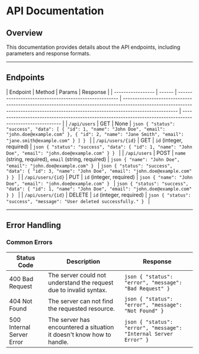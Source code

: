 # API Documentation

## Overview

This documentation provides details about the API endpoints, including parameters and response formats.

---

## Endpoints

| Endpoint          | Method | Params                                                | Response                                                                                                                                                                            |
| ----------------- | ------ | ----------------------------------------------------- | ----------------------------------------------------------------------------------------------------------------------------------------------------------------------------------- | --------------------------------------------------------------------------------------------------------- |
| `/api/users`      | GET    | None                                                  | `json { "status": "success", "data": [ { "id": 1, "name": "John Doe", "email": "john.doe@example.com" }, { "id": 2, "name": "Jane Smith", "email": "jane.smith@example.com" } ] } ` |
| `/api/users/{id}` | GET    | `id` (integer, required)                              | `json { "status": "success", "data": { "id": 1, "name": "John Doe", "email": "john.doe@example.com" } } `                                                                           |
| `/api/users`      | POST   | `name` (string, required), `email` (string, required) | `json { "name": "John Doe", "email": "john.doe@example.com" } `                                                                                                                     | `json { "status": "success", "data": { "id": 3, "name": "John Doe", "email": "john.doe@example.com" } } ` |
| `/api/users/{id}` | PUT    | `id` (integer, required)                              | `json { "name": "John Doe", "email": "john.doe@example.com" } `                                                                                                                     | `json { "status": "success", "data": { "id": 1, "name": "John Doe", "email": "john.doe@example.com" } } ` |
| `/api/users/{id}` | DELETE | `id` (integer, required)                              | `json { "status": "success", "message": "User deleted successfully." } `                                                                                                            |

---

## Error Handling

### Common Errors

| Status Code               | Description                                                           | Response                                                          |
| ------------------------- | --------------------------------------------------------------------- | ----------------------------------------------------------------- |
| 400 Bad Request           | The server could not understand the request due to invalid syntax.    | `json { "status": "error", "message": "Bad Request" } `           |
| 404 Not Found             | The server can not find the requested resource.                       | `json { "status": "error", "message": "Not Found" } `             |
| 500 Internal Server Error | The server has encountered a situation it doesn't know how to handle. | `json { "status": "error", "message": "Internal Server Error" } ` |
